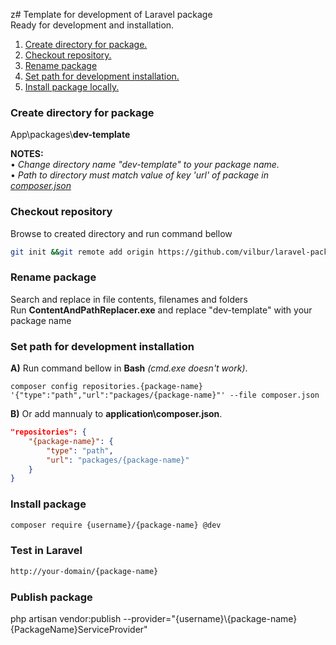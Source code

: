 z# Template for development of Laravel package  
Ready for development and installation.  

1. [Create directory for package.](#create-directory-for-package)<br>  
1. [Checkout repository.](#checkout-repository)<br>  
1. [Rename package](#rename-package)<br>  
1. [Set path for development installation.](#set-path-for-development-installation)<br>  
1. [Install package locally.](#install-package-locally)<br>  


### Create directory for package  
App\packages\\__dev-template__  

__NOTES:__  
• *Change directory name "dev-template" to your package name.*  
• *Path to directory must match value of key 'url' of package in [composer.json](#set-path-for-development-installation)*  

### Checkout repository  
Browse to created directory and run command bellow  
``` bash  
git init &&git remote add origin https://github.com/vilbur/laravel-package-dev-template.git &&git pull origin master  
```  

### Rename package  
Search and replace in file contents, filenames and folders  
Run __ContentAndPathReplacer.exe__ and replace "dev-template" with your package name  


### Set path for development installation  

__A)__ Run command bellow in __Bash__ *(cmd.exe doesn't work)*.  

	composer config repositories.{package-name} '{"type":"path","url":"packages/{package-name}"' --file composer.json  


__B)__ Or add mannualy to __application\composer.json__.  
``` json  
"repositories": {  
    "{package-name}": {  
        "type": "path",  
        "url": "packages/{package-name}"  
    }  
}  
```  

### Install package  
``` bash  
composer require {username}/{package-name} @dev  
```  

### Test in Laravel  
``` html  
http://your-domain/{package-name}  
```  

### Publish package  
php artisan vendor:publish --provider="{username}\\{package-name}\{PackageName}ServiceProvider"  

  
